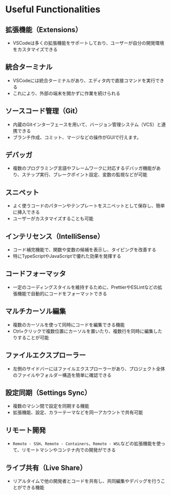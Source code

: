 # Useful Functionalities

## 拡張機能（Extensions）

- VSCodeは多くの拡張機能をサポートしており、ユーザーが自分の開発環境をカスタマイズできる

## 統合ターミナル

- VSCodeには統合ターミナルがあり、エディタ内で直接コマンドを実行できる
- これにより、外部の端末を開かずに作業を続けられる

## ソースコード管理（Git）

- 内蔵のGitインターフェースを用いて、バージョン管理システム（VCS）と連携できる
- ブランチ作成、コミット、マージなどの操作がGUIで行えます。

## デバッガ

- 複数のプログラミング言語やフレームワークに対応するデバッガ機能があり、ステップ実行、ブレークポイント設定、変数の監視などが可能

## スニペット

- よく使うコードのパターンやテンプレートをスニペットとして保存し、簡単に挿入できる
- ユーザーがカスタマイズすることも可能

## インテリセンス（IntelliSense）

- コード補完機能で、関数や変数の候補を表示し、タイピングを改善する
- 特にTypeScriptやJavaScriptで優れた効果を発揮する

## コードフォーマッタ

- 一定のコーディングスタイルを維持するために、PrettierやESLintなどの拡張機能で自動的にコードをフォーマットできる

## マルチカーソル編集

- 複数のカーソルを使って同時にコードを編集できる機能
- Ctrl+クリックで複数位置にカーソルを置いたり、複数行を同時に編集したりすることが可能

## ファイルエクスプローラー

- 左側のサイドバーにはファイルエクスプローラーがあり、プロジェクト全体のファイルやフォルダー構造を簡単に確認できる

## 設定同期（Settings Sync）

- 複数のマシン間で設定を同期する機能
- 拡張機能、設定、カラーテーマなどを同一アカウントで共有可能

## リモート開発

- `Remote - SSH`、`Remote - Containers`、`Remote - WSL`などの拡張機能を使って、リモートマシンやコンテナ内での開発ができる

## ライブ共有（Live Share）

- リアルタイムで他の開発者とコードを共有し、共同編集やデバッグを行うことができる機能
